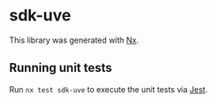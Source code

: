 # sdk-uve

This library was generated with [Nx](https://nx.dev).

## Running unit tests

Run `nx test sdk-uve` to execute the unit tests via [Jest](https://jestjs.io).
